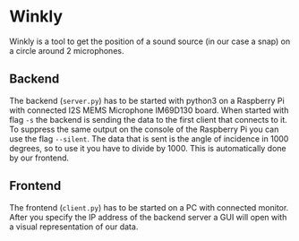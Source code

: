# Winkly
Winkly is a tool to get the position of a sound source (in our case a snap) on a circle around 2 microphones.

## Backend
The backend (```server.py```) has to be started with python3 on a Raspberry Pi with connected I2S MEMS Microphone IM69D130 board. When started with flag ```-s``` the backend is sending the data to the first client that connects to it. 
To suppress the same output on the console of the Raspberry Pi you can use the flag ```--silent```.
The data that is sent is the angle of incidence in 1000 degrees, so to use it you have to divide by 1000.
This is automatically done by our frontend.


## Frontend
The frontend (```client.py```) has to be started on a PC with connected monitor. After you specify the IP address of the backend server a GUI will open with a visual representation of our data.